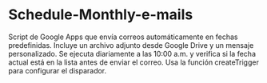 # Schedule-Monthly-e-mails
Script de Google Apps que envía correos automáticamente en fechas predefinidas. Incluye un archivo adjunto desde Google Drive y un mensaje personalizado. Se ejecuta diariamente a las 10:00 a.m. y verifica si la fecha actual está en la lista antes de enviar el correo. Usa la función createTrigger para configurar el disparador.
